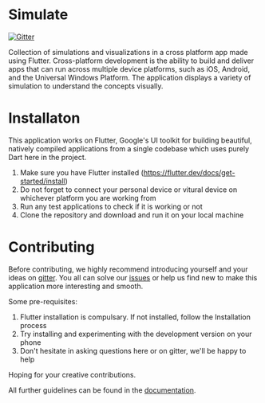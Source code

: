 # Simulate 
[![Gitter](https://badges.gitter.im/codEd-org/simulate.svg)](https://gitter.im/codEd-org/simulate?utm_source=badge&utm_medium=badge&utm_campaign=pr-badge)

Collection of simulations and visualizations in a cross platform app made using Flutter. Cross-platform development is the ability to build and deliver apps that can run across multiple device platforms, such as iOS, Android, and the Universal Windows Platform. The application displays a variety of simulation to understand the concepts visually.

# Installaton

This application works on Flutter, Google's UI toolkit for building beautiful, natively compiled applications from a single codebase which uses purely Dart here in the project.

1) Make sure you have Flutter installed (https://flutter.dev/docs/get-started/install)
2) Do not forget to connect your personal device or vitural device on whichever platform you are working from
3) Run any test applications to check if it is working or not
4) Clone the repository and download and run it on your local machine

# Contributing

Before contributing, we highly recommend introducing yourself and your ideas on [gitter](https://gitter.im/codEd-org/simulate). You all can solve our [issues](https://github.com/cod-ed/simulate/issues) or help us find new to make this application more interesting and smooth.

Some pre-requisites:

1. Flutter installation is compulsary. If not installed, follow the Installation process
2. Try installing and experimenting with the development version on your phone
3. Don't hesitate in asking questions here or on gitter, we'll be happy to help

Hoping for your creative contributions.

All further guidelines can be found in the [documentation](docs/).
